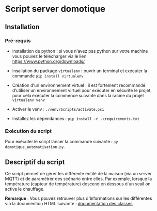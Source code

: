 # Script server domotique 

## Installation

### Pré-requis
- Installation de python : si vous n'avez pas python sur votre machine vous pouvez le télécharger via le lien https://www.python.org/downloads/

- Insallation du package `virtualenv` : ouvrir un terminal et exécuter la commande `pip install virtualenv`

- Création d'un environnement virtuel : il est fortement recommandé d'utiliser un environnement virtuel pour exécuter en sécurité le projet, pour cela exécuter la commence suivante dans la racine du projet `virtualenv venv`

- Activer le venv : `./venv/Scripts/activate.ps1`

- Installez les dépendances : `pip install -r .\requirements.txt`

### Exécution du script

Pour exécuter le script lancer la commande suivante : `py domotique_automatisation.py`.

## Descriptif du script

Ce script permet de gérer les différente entité de la maison (via un server MQTT) et de paramétrer des scénario entre elles. Par exemple, lorsque la température (capteur de température) descend en dessous d'un seuil on active le chauffage. 

**Remarque** : Vous pouvez retrouver plus d'informations sur les différentes via la documention HTML suivante : [documentation des classes](./Sphinx/_build/html/index.html)



